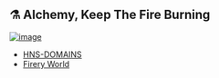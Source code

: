 ##  ⚗ Alchemy, Keep The Fire Burning

[![image](https://user-images.githubusercontent.com/37987346/101999396-a37e4380-3caa-11eb-8cc6-e61fb53c7855.png)](http://shapereality.innerinetcompany.hns.to/)

- [HNS-DOMAINS](http://home.hns-domains/)
- [Firery World](http://agniyoga.org/ay_en/Fiery-World-I.php)
